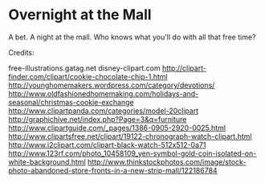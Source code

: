 # Overnight at the Mall

A bet. A night at the mall. Who knows what you'll do with all that free time?


Credits:

free-illustrations.gatag.net
disney-clipart.com
http://clipart-finder.com/clipart/cookie-chocolate-chip-1.html
http://younghomemakers.wordpress.com/category/devotions/
http://www.oldfashionedhomemaking.com/holidays-and-seasonal/christmas-cookie-exchange
http://www.clipartpanda.com/categories/model-20clipart
http://graphichive.net/index.php?Page=3&q=furniture
http://www.clipartguide.com/_pages/1386-0905-2920-0025.html
http://www.clipartsfree.net/clipart/19122-chronograph-watch-clipart.html
http://www.i2clipart.com/clipart-black-watch-512x512-0a71
http://www.123rf.com/photo_10458109_yen-symbol-gold-coin-isolated-on-white-background.html
http://www.thinkstockphotos.com/image/stock-photo-abandoned-store-fronts-in-a-new-strip-mall/122186784